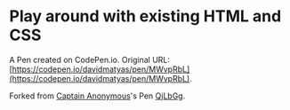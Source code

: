 # Play around with existing HTML and CSS

A Pen created on CodePen.io. Original URL: [https://codepen.io/davidmatyas/pen/MWvpRbL](https://codepen.io/davidmatyas/pen/MWvpRbL).



Forked from [Captain Anonymous](http://codepen.io/anon/)'s Pen [QjLbGg](http://codepen.io/anon/pen/QjLbGg/).
